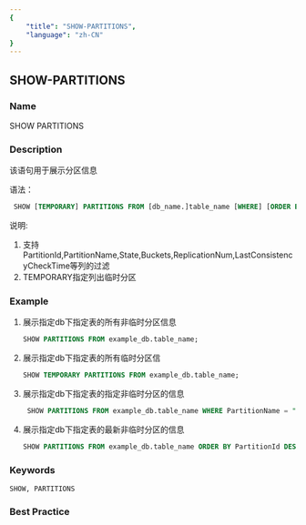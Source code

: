 ```yaml
---
{
    "title": "SHOW-PARTITIONS",
    "language": "zh-CN"
}
---
```


<!--
Licensed to the Apache Software Foundation (ASF) under one
or more contributor license agreements.  See the NOTICE file
distributed with this work for additional information
regarding copyright ownership.  The ASF licenses this file
to you under the Apache License, Version 2.0 (the
"License"); you may not use this file except in compliance
with the License.  You may obtain a copy of the License at

  http://www.apache.org/licenses/LICENSE-2.0

Unless required by applicable law or agreed to in writing,
software distributed under the License is distributed on an
"AS IS" BASIS, WITHOUT WARRANTIES OR CONDITIONS OF ANY
KIND, either express or implied.  See the License for the
specific language governing permissions and limitations
under the License.
-->

## SHOW-PARTITIONS

### Name

SHOW PARTITIONS

### Description

该语句用于展示分区信息

语法：

```SQL
 SHOW [TEMPORARY] PARTITIONS FROM [db_name.]table_name [WHERE] [ORDER BY] [LIMIT];
```

说明:

1. 支持PartitionId,PartitionName,State,Buckets,ReplicationNum,LastConsistencyCheckTime等列的过滤
2. TEMPORARY指定列出临时分区

### Example

1. 展示指定db下指定表的所有非临时分区信息

    ```SQL
    SHOW PARTITIONS FROM example_db.table_name;
    ```

2. 展示指定db下指定表的所有临时分区信

    ```SQL
    SHOW TEMPORARY PARTITIONS FROM example_db.table_name;
    ```

3. 展示指定db下指定表的指定非临时分区的信息

    ```SQL
     SHOW PARTITIONS FROM example_db.table_name WHERE PartitionName = "p1";
    ```

4. 展示指定db下指定表的最新非临时分区的信息

    ```SQL
    SHOW PARTITIONS FROM example_db.table_name ORDER BY PartitionId DESC LIMIT 1;
    ```

### Keywords

    SHOW, PARTITIONS

### Best Practice

